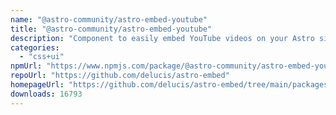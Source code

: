 ```yaml
---
name: "@astro-community/astro-embed-youtube"
title: "@astro-community/astro-embed-youtube"
description: "Component to easily embed YouTube videos on your Astro site"
categories:
  - "css+ui"
npmUrl: "https://www.npmjs.com/package/@astro-community/astro-embed-youtube"
repoUrl: "https://github.com/delucis/astro-embed"
homepageUrl: "https://github.com/delucis/astro-embed/tree/main/packages/astro-embed-youtube#readme"
downloads: 16793
---
```

